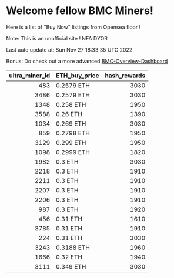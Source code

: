 # Welcome fellow BMC Miners!
Here is a list of "Buy Now" listings from Opensea floor !

Note: This is an unofficial site ! NFA DYOR

Last auto update at: Sun Nov 27 18:33:35 UTC 2022

Bonus: Do check out a more advanced [BMC-Overview-Dashboard](https://dune.com/defifunk/BMC-Overview-Dashboard)


|   ultra_miner_id | ETH_buy_price   |   hash_rewards |
|-----------------:|:----------------|---------------:|
|              483 | 0.2579 ETH      |           3030 |
|             3486 | 0.2579 ETH      |           3030 |
|             1348 | 0.258 ETH       |           1950 |
|             3588 | 0.26 ETH        |           1390 |
|             1034 | 0.269 ETH       |           3030 |
|              859 | 0.2798 ETH      |           1950 |
|             3129 | 0.299 ETH       |           1950 |
|             1098 | 0.2999 ETH      |           1820 |
|             1982 | 0.3 ETH         |           3030 |
|             2218 | 0.3 ETH         |           1910 |
|             2211 | 0.3 ETH         |           1910 |
|             2207 | 0.3 ETH         |           1910 |
|             2206 | 0.3 ETH         |           1910 |
|              987 | 0.3 ETH         |           1920 |
|              456 | 0.31 ETH        |           1610 |
|             3785 | 0.31 ETH        |           1910 |
|              224 | 0.31 ETH        |           3030 |
|             3243 | 0.3188 ETH      |           1960 |
|             1666 | 0.32 ETH        |           1940 |
|             3111 | 0.349 ETH       |           3030 |